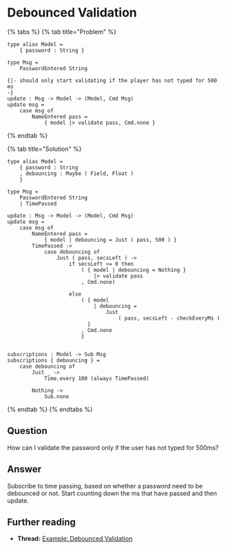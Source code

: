 # Debounced Validation

{% tabs %}
{% tab title="Problem" %}
```text
type alias Model =
    { password : String }

type Msg =
    PasswordEntered String

{|- should only start validating if the player has not typed for 500 ms
-}
update : Msg -> Model -> (Model, Cmd Msg)
update msg =
    case msg of
        NameEntered pass =
            { model |> validate pass, Cmd.none }
```
{% endtab %}

{% tab title="Solution" %}
```
type alias Model =
    { password : String
    , debouncing : Maybe ( Field, Float )
    }
    
type Msg =
    PasswordEntered String
    | TimePassed
    
update : Msg -> Model -> (Model, Cmd Msg)
update msg =
    case msg of
        NameEntered pass =
            { model | debouncing = Just ( pass, 500 ) }
        TimePassed ->
            case debouncing of
                Just ( pass, secsLeft ) ->
                    if secsLeft <= 0 then
                        ( { model | debouncing = Nothing }
                            |> validate pass
                        , Cmd.none)

                    else
                        ( { model
                            | debouncing =
                                Just
                                    ( pass, secsLeft - checkEveryMs )
                          }
                        , Cmd.none
                        }

            
subscriptions : Model -> Sub Msg
subscriptions { debouncing } =
    case debouncing of
        Just _ ->
            Time.every 100 (always TimePassed)

        Nothing ->
            Sub.none
```
{% endtab %}
{% endtabs %}

## Question

How can I validate the password only if the user has not typed for 500ms?

## Answer

Subscribe to time passing, based on whether a password need to be debounced or not. Start counting down the ms that have passed and then update.

## Further reading

* **Thread:** [Example: Debounced Validation](https://discourse.elm-lang.org/t/example-debounced-validation/3804)

